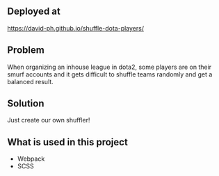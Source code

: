## Deployed at

https://david-ph.github.io/shuffle-dota-players/

## Problem

When organizing an inhouse league in dota2, some players are on their smurf accounts and it gets difficult to shuffle teams randomly and get a balanced result.

## Solution

Just create our own shuffler!

## What is used in this project

- Webpack
- SCSS
